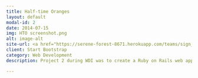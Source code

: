 ```yaml
---
title: Half-time Oranges
layout: default
modal-id: 2
date: 2014-07-15
img: HTO screenshot.png
alt: image-alt
site-url: <a href="https://serene-forest-8671.herokuapp.com/teams/sign_up">Half-time Oranges</a>
client: Start Bootstrap
category: Web Development
description: Project 2 during WDI was to create a Ruby on Rails web app. I wanted to bring together a social media element with one of my great hobbies, 5-a-side football.

---
```


